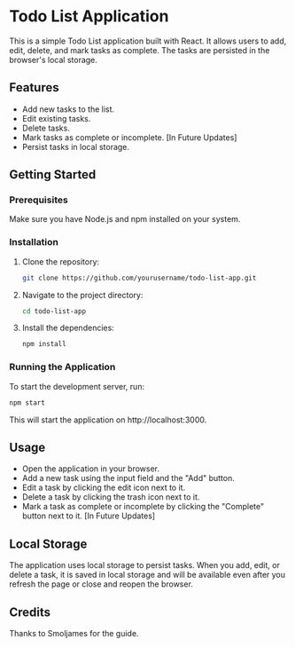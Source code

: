 # Todo List Application

This is a simple Todo List application built with React. It allows users to add, edit, delete, and mark tasks as complete. The tasks are persisted in the browser's local storage.

## Features

- Add new tasks to the list.
- Edit existing tasks.
- Delete tasks.
- Mark tasks as complete or incomplete. [In Future Updates]
- Persist tasks in local storage.


## Getting Started

### Prerequisites

Make sure you have Node.js and npm installed on your system.

### Installation

1. Clone the repository:
    ```sh
    git clone https://github.com/yourusername/todo-list-app.git
    ```
2. Navigate to the project directory:
    ```sh
    cd todo-list-app
    ```
3. Install the dependencies:
    ```sh
    npm install
    ```

### Running the Application

To start the development server, run:
```sh
npm start
```
This will start the application on http://localhost:3000.

## Usage
 - Open the application in your browser.
 - Add a new task using the input field and the "Add" button.
 - Edit a task by clicking the edit icon next to it.
 - Delete a task by clicking the trash icon next to it.
 - Mark a task as complete or incomplete by clicking the "Complete" button next to it. [In Future Updates]

## Local Storage
The application uses local storage to persist tasks. When you add, edit, or delete a task, it is saved in local storage and will be available even after you refresh the page or close and reopen the browser.

## Credits
Thanks to Smoljames for the guide.
